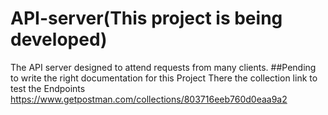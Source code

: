 # API-server(This project is being developed)
The API server designed to attend requests from many clients.
##Pending to write the right documentation for this Project
There the collection link to test the Endpoints
https://www.getpostman.com/collections/803716eeb760d0eaa9a2
